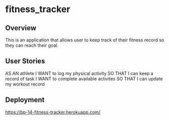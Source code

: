 # fitness_tracker

## Overview
This is an application that allows user to keep track of their fitness record so they can reach their goal.

## User Stories
AS AN athlete
I WANT to log my physical activity
SO THAT I can keep a record of task
I WANT to complete available activites
SO THAT I can update my workout record

## Deployment
https://bp-14-fitness-tracker.herokuapp.com/
